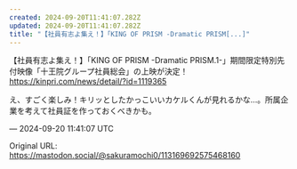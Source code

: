 ```yaml
---
created: 2024-09-20T11:41:07.282Z
updated: 2024-09-20T11:41:07.282Z
title: "【社員有志よ集え！】「KING OF PRISM -Dramatic PRISM[...]"
---
```


<p>【社員有志よ集え！】「KING OF PRISM -Dramatic PRISM.1-」期間限定特別先付映像「十王院グループ社員総会」の上映が決定！<br /><a href="https://kinpri.com/news/detail/?id=1119365" target="_blank" rel="nofollow noopener" translate="no"><span class="invisible">https://</span><span class="ellipsis">kinpri.com/news/detail/?id=111</span><span class="invisible">9365</span></a></p><p>え、すごく楽しみ！キリッとしたかっこいいカケルくんが見れるかな…。所属企業を考えて社員証を作っておくべきかも。</p>

&mdash; 2024-09-20 11:41:07 UTC

Original URL: https://mastodon.social/@sakuramochi0/113169692575468160
